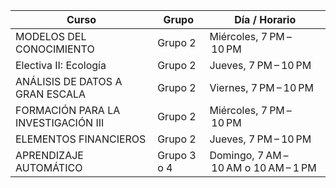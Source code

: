| Curso                                   | Grupo       | Día / Horario                    |
|-----------------------------------------|-------------|----------------------------------|
| MODELOS DEL CONOCIMIENTO                | Grupo 2     | Miércoles, 7 PM – 10 PM          |
| Electiva II: Ecología                   | Grupo 2     | Jueves, 7 PM – 10 PM             |
| ANÁLISIS DE DATOS A GRAN ESCALA         | Grupo 2     | Viernes, 7 PM – 10 PM            |
| FORMACIÓN PARA LA INVESTIGACIÓN III     | Grupo 2     | Miércoles, 7 PM – 10 PM          |
| ELEMENTOS FINANCIEROS                   | Grupo 2     | Jueves, 7 PM – 10 PM             |
| APRENDIZAJE AUTOMÁTICO                  | Grupo 3 o 4 | Domingo, 7 AM – 10 AM o 10 AM – 1 PM |
